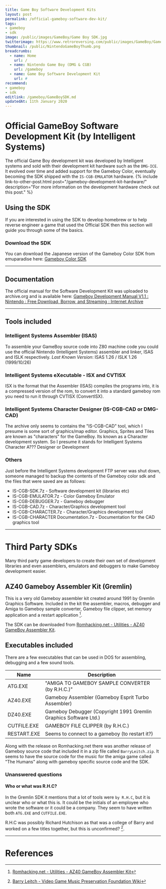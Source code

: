 ```yaml
---
title: Game Boy Software Development Kits
layout: post
permalink: /official-gameboy-software-dev-kit/
tags:
- gameboy
- sdk
image: /public/images/GameBoy/Game Boy SDK.jpg
twitterimage: https://www.retroreversing.com/public/images/GameBoy/Game Boy SDK.jpg
thumbnail: /public/NintendoGameBoyThumb.png
breadcrumbs:
  - name: Home
    url: /
  - name: Nintendo Game Boy (DMG & CGB)
    url: /gameboy
  - name: Game Boy Software Development Kit
    url: #
recommend: 
- gameboy
- sdk
editlink: /gameboy/GameBoySDK.md
updatedAt: 11th January 2020
---
```


# Official GameBoy Software Development Kit (by Intelligent Systems)
The official Game Boy development kit was developed by Intelligent systems and sold with their development kit hardware such as the `DMG-ICE`. It evolved over time and added support for the Gameboy Color, eventually becoming the SDK shipped with the `IS-CGB-EMULATOR` hardware.
{% include link-to-other-post.html post="/gameboy-development-kit-hardware/" description="For more information on the development hardware check out this post." %}

## Using the SDK
If you are interested in using the SDK to develop homebrew or to help reverse engineer a game that used the Official SDK then this section will guide you through some of the basics.

### Download the SDK
You can download the Japanese version of the Gameboy Color SDK from emuparadise here: 
[Gameboy Color SDK](https://www.emuparadise.me/sdk/)

---
## Documentation
The official manual for the Software Development Kit was uploaded to archive.org and is available here: 
[Gameboy Development Manual V1.1 : Nintendo : Free Download, Borrow, and Streaming : Internet Archive](https://archive.org/details/GameBoyProgManVer1.1)

---
## Tools included

### Intelligent Systems Assembler (ISAS)
To assemble your GameBoy source code into Z80 machine code you could use the official Nintendo (Intelligent Systems) assembler and linker, ISAS and ISLK respectively.
*Last Known Version*: ISAS 1.26 / ISLK 1.26 (1999/10/26)

### Intelligent Systems eXecutable - ISX and CVTISX 
ISX is the format that the Assembler (ISAS) compiles the programs into, it is a compressed version of the rom, to convert it into a standard gameboy rom you need to run it through CVTISX (ConvertISX).

### Intelligent Systems Character Designer (IS-CGB-CAD or DMG-CAD)
The archive only seems to contains the "IS-CGB-CAD" tool, which I presume is some sort of graphics/map editor. Graphics, Sprites and Tiles are known as "characters" for the GameBoy. 
Its known as a Character development system.
So I presume it stands for Intelligent Systems Character A??? Designer or Development

### Others
Just before the Intelligent Systems development FTP server was shut down, someone managed to backup the contents of the Gameboy color sdk and the files that were saved are as follows:
* IS-CGB-SDK.7z - Software development kit (libraries etc)
* IS-CGB-EMULATOR.7z - Color Gameboy Emulator   
* IS-CGB-DEBUGGER.7z - Gameboy debugger
* IS-CGB-CAD.7z - Character/Graphics development tool  
* IS-CGB-CHARACTER.7z - Character/Graphics development tool  
* IS-CGB-CHARACTER Documentation.7z - Documentation for the CAD graphics tool

---
# Third Party SDKs
Many third party game developers to create their own set of development libraries and even assemblers, emulators and debuggers to make Gameboy development easier.

## AZ40 Gameboy Assembler Kit (Gremlin)
This is a very old Gameboy assembler kit created around 1991 by Gremlin Graphics Software. Included in the kit the assembler, macros, debugger and Amiga to Gameboy sample converter, Gameboy file clipper, set memory application and a restart application [^2].

The SDK can be downloaded from [Romhacking.net - Utilities - AZ40 GameBoy Assembler Kit](https://www.romhacking.net/utilities/731/).

## Executables included
There are a few executables that can be used in DOS for assembling, debugging and a few sound tools.

Name | Description
---|---
ATG.EXE | "AMIGA TO GAMEBOY SAMPLE CONVERTER (by R.H.C.)"
AZ40.EXE | Gameboy Assembler (Gameboy Esprit Turbo Assembler)
DZ40.EXE | Gameboy Debugger (Copyright 1991 Gremlin Graphics Software Ltd.)
CUTFILE.EXE | GAMEBOY FILE CLIPPER (by R.H.C.)
RESTART.EXE | Seems to connect to a gameboy (to restart it?)

Along with the release on Romhacking.net there was another release of Gameboy source code that included it in a zip file called `BarryLeitch.zip`. It seems to have the source code for the music for the amiga game called "The Humans" along with gameboy specific source code and the SDK.


### Unanswered questions

#### Who or what was R.H.C?
In the Gremlin SDK it mentions that a lot of tools were `by R.H.C`, but it is unclear who or what this is.
It could be the initials of an employee who wrote the software or it could be a company. They seem to have written both `ATG.EXE` and `CUTFILE.EXE`.

R.H.C was possibly Richard Hutchison as that was a college of Barry and worked on a few titles together, but this is unconfirmed? [^1].

---
# References
[^1]: [Barry Leitch - Video Game Music Preservation Foundation Wiki](http://www.vgmpf.com/Wiki/index.php/Barry%20Leitch#Game_Boy)
[^2]: [Romhacking.net - Utilities - AZ40 GameBoy Assembler Kit](https://www.romhacking.net/utilities/731/)

